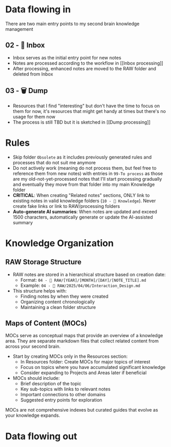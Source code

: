 # Data flowing in
There are two main entry points to my second brain knowledge management
## 02 - 📩 Inbox
- Inbox serves as the initial entry point for new notes
- Notes are processed according to the workflow in [[Inbox processing]]
- After processing, enhanced notes are moved to the RAW folder and deleted from Inbox
## 03 - 🗑️ Dump
- Resources that I find "interesting" but don't have the time to focus on them for now, it's resources that might get handy at times but there's no usage for them now
- The process is still TBD but it is sketched in [[Dump processing]]
# Rules
- Skip folder `Obsolete` as it includes previously generated rules and processes that do not suit me anymore
- Do not actively work (meaning do not process them, but feel free to reference them from new notes) with entries in `99-To process` as those are my old-not-yet-processed notes that I'll start processing gradually and eventually they move from that folder into my main Knowledge folder
- **CRITICAL**: When creating "Related notes" sections, ONLY link to existing notes in valid knowledge folders (`10 - 🧠 Knowledge`). Never create fake links or link to RAW/processing folders
- **Auto-generate AI summaries**: When notes are updated and exceed 1500 characters, automatically generate or update the AI-assisted summary

# Knowledge Organization
## RAW Storage Structure
- RAW notes are stored in a hierarchical structure based on creation date:
  - Format: `04 - 💽 RAW/[YEAR]/[MONTH]/[DAY]/[NOTE_TITLE].md`
  - Example: `04 - 💽 RAW/2025/04/06/Interaction_Design.md`
- This structure helps with:
  - Finding notes by when they were created
  - Organizing content chronologically
  - Maintaining a clean folder structure

## Maps of Content (MOCs)
MOCs serve as conceptual maps that provide an overview of a knowledge area. They are separate markdown files that collect related content from across your second brain.

- Start by creating MOCs only in the Resources section:
  - In Resources folder: Create MOCs for major topics of interest
  - Focus on topics where you have accumulated significant knowledge
  - Consider expanding to Projects and Areas later if beneficial
- MOCs should include:
  - Brief description of the topic
  - Key sub-topics with links to relevant notes
  - Important connections to other domains
  - Suggested entry points for exploration

MOCs are not comprehensive indexes but curated guides that evolve as your knowledge expands.

# Data flowing out
